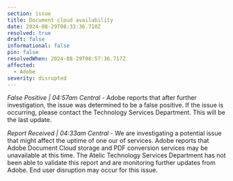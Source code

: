 ```yaml
---
section: issue
title: Document cloud availability
date: 2024-08-29T08:33:36.710Z
resolved: true
draft: false
informational: false
pin: false
resolvedWhen: 2024-08-29T08:57:36.717Z
affected:
  - Adobe
severity: disrupted
---
```

*False Positive | 04:57am Central* - Adobe reports that after further investigation, the issue was determined to be a false positive. If the issue is occurring, please contact the Technology Services Department. This will be the last update.

*Report Received | 04:33am Central* - We are investigating a potential issue that might affect the uptime of one our of services. Adobe reports that Adobe Document Cloud storage and PDF conversion services may be unavailable at this time. The Atelic Technology Services Department has not been able to validate this report and are monitoring further updates from Adobe. End user disruption may occur for this issue.